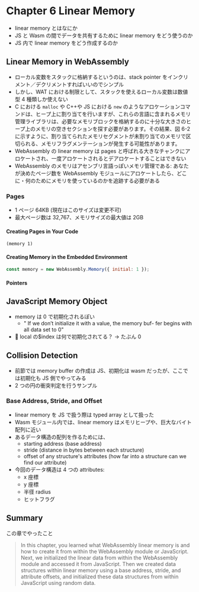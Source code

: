 # Chapter 6 Linear Memory

- linear memory とはなにか
- JS と Wasm の間でデータを共有するために linear memory をどう使うのか
- JS 内で linear memory をどう作成するのか

## Linear Memory in WebAssembly

- ローカル変数をスタックに格納するというのは、stack pointer をインクリメント／デクリメントすればいいのでシンプル
- しかし、WAT における制限として、スタックを使えるローカル変数は数値型 4 種類しか使えない
- C における `malloc` や C++や JS における `new` のようなアロケーションコマンドは、ヒープ上に割り当てを行いますが、これらの言語に含まれるメモリ管理ライブラリは、必要なメモリブロックを格納するのに十分な大きさのヒープ上のメモリの空きセクションを探す必要があります。その結果、図 6-2 に示すように、割り当てられたメモリセグメントが未割り当てのメモリで区切られる、メモリフラグメンテーションが発生する可能性があります。
- WebAssembly の linear memory は pages と呼ばれる大きなチャンクにアロケートされ、一度アロケートされるとデアロケートすることはできない
- WebAssembly のメモリはアセンブリ言語っぽいメモリ管理である: あなたが決めたページ数を WebAssembly モジュールにアロケートしたら、どこに・何のためにメモリを使っているのかを追跡する必要がある

### Pages

- 1 ページ 64KB (現在はこのサイズは変更不可)
- 最大ページ数は 32,767、メモリサイズの最大値は 2GB

#### Creating Pages in Your Code

```wat
(memory 1)
```

#### Creating Memory in the Embedded Environment

```js
const memory = new WebAssembly.Memory({ initial: 1 });
```

#### Pointers

## JavaScript Memory Object

- memory は 0 で初期化されるぽい
  - " If we don’t initialize it with a value, the memory buf- fer begins with all data set to 0"
- 🤔 local の$index は何で初期化されてる？ -> たぶん 0

## Collision Detection

- 前節では memory buffer の作成は JS、初期化は wasm だったが、ここでは初期化も JS 側でやってみる
- 2 つの円の衝突判定を行うサンプル

### Base Address, Stride, and Offset

- linear memory を JS で扱う際は typed array として扱った
- Wasm モジュール内では、linear memory はメモリヒープや、巨大なバイト配列に近い
- あるデータ構造の配列を作るためには、
  - starting address (base address)
  - stride (distance in bytes between each structure)
  - offset of any structure's attributes (how far into a structure can we find our attribute)
- 今回のデータ構造は 4 つの attributes:
  - x 座標
  - y 座標
  - 半径 radius
  - ヒットフラグ

## Summary

この章でやったこと

> In this chapter, you learned what WebAssembly linear memory is and how to create it from within the WebAssembly module or JavaScript. Next,
> we initialized the linear data from within the WebAssembly module and accessed it from JavaScript. Then we created data structures within linear memory using a base address, stride, and attribute offsets, and initialized these data structures from within JavaScript using random data.
